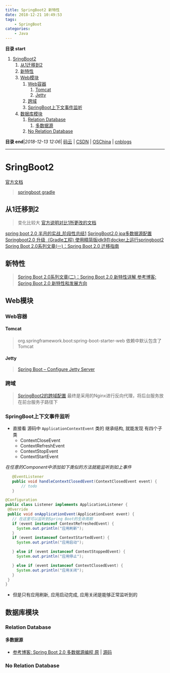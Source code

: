 ```yaml
---
title: SpringBoot2 新特性
date: 2018-12-21 10:49:53
tags: 
    - SpringBoot
categories: 
    - Java
---
```


**目录 start**
 
1. [SringBoot2](#sringboot2)
    1. [从1迁移到2](#从1迁移到2)
    1. [新特性](#新特性)
    1. [Web模块](#web模块)
        1. [Web容器](#web容器)
            1. [Tomcat](#tomcat)
            1. [Jetty](#jetty)
        1. [跨域](#跨域)
        1. [SpringBoot上下文事件监听](#springboot上下文事件监听)
    1. [数据库模块](#数据库模块)
        1. [Relation Database](#relation-database)
            1. [多数据源](#多数据源)
        1. [No Relation Database](#no-relation-database)

**目录 end**|_2018-12-13 12:06_| [码云](https://gitee.com/gin9) | [CSDN](http://blog.csdn.net/kcp606) | [OSChina](https://my.oschina.net/kcp1104) | [cnblogs](http://www.cnblogs.com/kuangcp)
****************************************
# SringBoot2
[官方文档](https://docs.spring.io/spring-boot/docs/2.0.3.RELEASE/reference/htmlsingle/)
> [springboot gradle ](https://docs.spring.io/spring-boot/docs/2.0.3.RELEASE/gradle-plugin/reference/html/)

## 从1迁移到2
> 变化比较大 [官方说明对比1所更改的文档](https://github.com/spring-projects/spring-boot/wiki/Spring-Boot-2.0-Migration-Guide)

[spring boot 2.0 半月的实战_阶段性总结1](https://blog.csdn.net/freexyxyz/article/details/79003438)
[SpringBoot2.0 jpa多数据源配置 ](https://blog.csdn.net/tianyaleixiaowu/article/details/78905149)
[Springboot2.0 升级（Gradle工程) ](https://my.oschina.net/tangdu/blog/1625336)
[使用精简版jdk9在docker上运行springboot2 ](https://my.oschina.net/go4it/blog/1623004)
[ Spring Boot 2.0系列文章(一)：Spring Boot 2.0 迁移指南 ](http://www.54tianzhisheng.cn/2018/03/06/SpringBoot2-Migration-Guide/)

## 新特性
> [Spring Boot 2.0系列文章(二)：Spring Boot 2.0 新特性详解 ](http://www.54tianzhisheng.cn/2018/03/06/SpringBoot2-new-features/)
> [参考博客: Spring Boot 2.0 新特性和发展方向 ](https://mp.weixin.qq.com/s/EWmuzsgHueHcSB0WH-3AQw)

## Web模块
### Web容器
#### Tomcat 
> org.springframework.boot:spring-boot-starter-web 依赖中默认包含了Tomcat

#### Jetty
> [Spring Boot – Configure Jetty Server](https://howtodoinjava.com/spring/spring-boot/configure-jetty-server/)

### 跨域
> [SpringBoot2的跨域配置](https://blog.csdn.net/kcp606/article/details/80036420)
> 最终是采用的Nginx进行反向代理，将后台服务放在前台服务子路径下

### SpringBoot上下文事件监听

- 直接看 源码中 `ApplicationContextEvent` 类的 继承结构, 就能发现 有四个子类
    - ContextCloseEvent 
    - ContextRefreshEvent
    - ContextStopEvent
    - ContextStartEvent
 
 _在任意的Component中添加如下类似的方法就能监听到如上事件_
 ```java
    @EventListener
    public void handleContextClosedEvent(ContextClosedEvent event) {
        // todo 
    }
 ```
 ```java
 @Configuration
public class Listener implements ApplicationListener {
  @Override
  public void onApplicationEvent(ApplicationEvent event) {
    // 在这里可以监听到Spring Boot的生命周期
    if (event instanceof ContextRefreshedEvent) {
      System.out.println("应用刷新");
    }
    if (event instanceof ContextStartedEvent) {
      System.out.println("应用启动");

    } else if (event instanceof ContextStoppedEvent) {
      System.out.println("应用停止");

    } else if (event instanceof ContextClosedEvent) {
      System.out.println("应用关闭");
    }
  }
}
 ```


- 但是只有应用刷新, 应用启动完成, 应用关闭是能够正常监听到的

## 数据库模块



### Relation Database

#### 多数据源
- [参考博客: Spring Boot 2.0 多数据源编程 原](https://my.oschina.net/chinesedragon/blog/1647846) | [源码](https://gitee.com/shupengluo/SpringBoot2.0-MultiDataSource)

### No Relation Database
